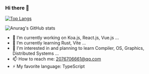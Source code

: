 ### Hi there 👋
[![Top Langs](https://github-readme-stats.vercel.app/api/top-langs/?username=brsmsg&layout=compact)](https://github.com/anuraghazra/github-readme-stats)


![Anurag's GitHub stats](https://github-readme-stats.vercel.app/api?username=brsmsg&show_icons=true&theme=dark&hide=contribs,prs)

- 🔭 I’m currently working on Koa.js, React.js, Vue.js ...
- 🌱 I’m currently learning Rust, Vite ...
- 🤔 I'm interested in and planning to learn Compiler, OS, Graphics, Distributed Systems ...
- 📫 How to reach me: 2076706661@qq.com
- ⚡ My favorite language: TypeScript

<!--
**brsmsg/brsmsg** is a ✨ _special_ ✨ repository because its `README.md` (this file) appears on your GitHub profile.

Here are some ideas to get you started:

- 🔭 I’m currently working on ...
- 🌱 I’m currently learning ...
- 👯 I’m looking to collaborate on ...
- 🤔 I’m looking for help with ...
- 💬 Ask me about ...
- 📫 How to reach me: ...
- 😄 Pronouns: ...
- ⚡ Fun fact: ...
-->
